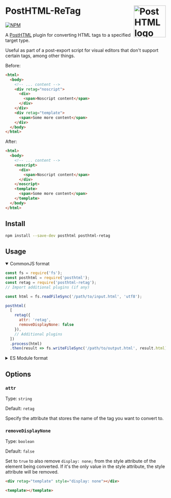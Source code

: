 # PostHTML-ReTag [<img align="right" height="100" title="PostHTML logo" src="http://posthtml.github.io/posthtml/logo.svg">](https://github.com/posthtml/posthtml)

[![NPM][npm]][npm-url]

A [PostHTML](https://github.com/posthtml/posthtml) plugin for converting HTML tags to a specified target type.

Useful as part of a post-export script for visual editors that don't support certain tags, among other things.

Before:

``` html
<html>
  <body>
    <!-- ... content -->
    <div retag="noscript">
      <div>
        <span>Noscript content</span>
      </div>
    </div>
    <div retag="template">
      <span>Some more content</span>
    </div>
  </body>
</html>
```

After:

``` html
<html>
  <body>
    <!-- ... content -->
    <noscript>
      <div>
        <span>Noscript content</span>
      </div>
    </noscript>
    <template>
      <span>Some more content</span>
    </template>
  </body>
</html>
```

## Install

```bash
npm install --save-dev posthtml posthtml-retag
```

## Usage

<details open><summary>CommonJS format</summary>

``` js
const fs = require('fs');
const posthtml = require('posthtml');
const retag = require('posthtml-retag');
// Import additional plugins (if any)

const html = fs.readFileSync('/path/to/input.html', 'utf8');

posthtml(
  [
    retag({
      attr: 'retag',
      removeDisplayNone: false
    }),
    // Additional plugins
  ])
  .process(html)
  .then(result => fs.writeFileSync('/path/to/output.html', result.html));
```
</details>

<details><summary>ES Module format</summary>

``` js
import { readFileSync, writeFileSync } from 'fs';
import posthtml from 'posthtml';
import retag from 'posthtml-retag';
// Import additional plugins (if any)

const html = readFileSync('/path/to/input.html', 'utf8');

posthtml(
  [
    retag({
      attr: 'retag',
      removeDisplayNone: false
    }),
    // Additional plugins
  ])
  .process(html)
  .then(result => writeFileSync('/path/to/output.html', result.html));
```
</details>

## Options

### `attr`

Type: `string`

Default: `retag`

Specify the attribute that stores the name of the tag you want to convert to.

### `removeDisplayNone`

Type: `boolean`

Default: `false`

Set to `true` to also remove `display: none;` from the style attribute of the element being converted. If it's the only value in the style attribute, the style attribute will be removed.

```html
<div retag="template" style="display: none"></div>
```

```html
<template></template>
```

[npm]: https://img.shields.io/npm/v/posthtml-retag.svg
[npm-url]: https://npmjs.com/package/posthtml-retag
